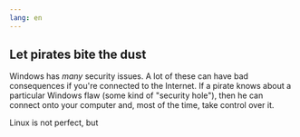 ```yaml
---
lang: en
---
```





<h2>Let pirates bite the dust</h2>

Windows has <i>many</i> security issues. A lot of these can have bad consequences if you're connected to the Internet. If a pirate knows about a particular Windows flaw (some kind of "security hole"), then he can connect onto your computer and, most of the time, take control over it.

Linux is not perfect, but




